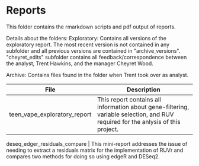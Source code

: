 # Reports
  
This folder contains the rmarkdown scripts and pdf output of reports. 
  
Details about the folders:
Exploratory: Contains all versions of the exploratory report. The most recent version is not contained in any subfolder and all previous versions are contained in "archive_versions". "cheyret_edits" subfolder contains all feedback/correspondence between the analyst, Trent Hawkins, and the manager Cheyret Wood. 

Archive: Contains files found in the folder when Trent took over as analyst.
  
File | Description
---|---------------------------------------------------------------------
teen_vape_exploratory_report | This report contains all information about gene-filtering, variable selection, and RUV required for the anlysis of this project.

deseq_edger_residuals_compare | This mini-report addresses the issue of needing to extract a residuals matrix for the implementation of RUVr and compares two methods for doing so using edgeR and DESeq2.
